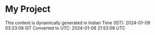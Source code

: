 # My Project

This content is dynamically generated in Indian Time (IST): 2024-01-09 03:23:08 IST
Converted to UTC: 2024-01-08 21:53:08 UTC
